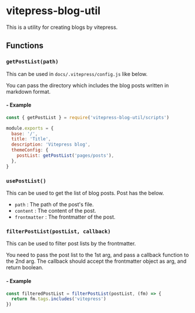 # vitepress-blog-util
This is a utility for creating blogs by vitepress.

## Functions
### `getPostList(path)`
This can be used in `docs/.vitepress/config.js` like below.

You can pass the directory which includes the blog posts written in markdown format.

#### - Example
```js
const { getPostList } = require('vitepress-blog-util/scripts')

module.exports = {
  base: '/',
  title: 'Title',
  description: 'Vitepress blog',
  themeConfig: {
    postList: getPostList('pages/posts'),
  },
}
```

### `usePostList()`
This can be used to get the list of blog posts.
Post has the below.

- `path` : The path of the post's file.
- `content` : The content of the post.
- `frontmatter` : The frontmatter of the post.

### `filterPostList(postList, callback)`
This can be used to filter post lists by the frontmatter.

You need to pass the post list to the 1st arg, and pass a callback function to the 2nd arg.
The callback should accept the frontmatter object as arg, and return boolean.

#### - Example
```js
const filteredPostList = filterPostList(postList, (fm) => {
  return fm.tags.includes('vitepress')
})
```
